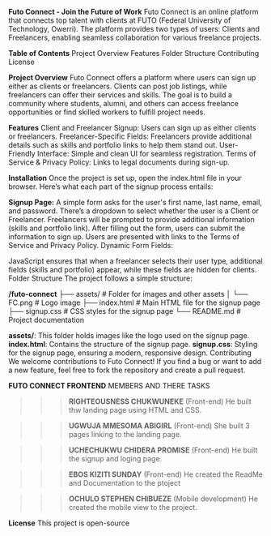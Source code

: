 **Futo Connect - Join the Future of Work**
Futo Connect is an online platform that connects top talent with clients at FUTO (Federal University of Technology, Owerri). The platform provides two types of users: Clients and Freelancers, enabling seamless collaboration for various freelance projects.

**Table of Contents**
Project Overview
Features
Folder Structure
Contributing
License

**Project Overview**
Futo Connect offers a platform where users can sign up either as clients or freelancers. Clients can post job listings, while freelancers can offer their services and skills. The goal is to build a community where students, alumni, and others can access freelance opportunities or find skilled workers to fulfill project needs.

**Features**
Client and Freelancer Signup: Users can sign up as either clients or freelancers.
Freelancer-Specific Fields: Freelancers provide additional details such as skills and portfolio links to help them stand out.
User-Friendly Interface: Simple and clean UI for seamless registration.
Terms of Service & Privacy Policy: Links to legal documents during sign-up.

**Installation**
Once the project is set up, open the index.html file in your browser. Here’s what each part of the signup process entails:

**Signup Page:**
A simple form asks for the user's first name, last name, email, and password.
There’s a dropdown to select whether the user is a Client or Freelancer.
Freelancers will be prompted to provide additional information (skills and portfolio link).
After filling out the form, users can submit the information to sign up.
Users are presented with links to the Terms of Service and Privacy Policy.
Dynamic Form Fields:

JavaScript ensures that when a freelancer selects their user type, additional fields (skills and portfolio) appear, while these fields are hidden for clients.
Folder Structure
The project follows a simple structure:

**/futo-connect**
  ├── assets/                  # Folder for images and other assets
  │    └── FC.png              # Logo image
  ├── index.html               # Main HTML file for the signup page
  ├── signup.css               # CSS styles for the signup page
  └── README.md                # Project documentation
  
**assets/**: This folder holds images like the logo used on the signup page.
**index.html**: Contains the structure of the signup page.
**signup.css**: Styling for the signup page, ensuring a modern, responsive design.
Contributing
We welcome contributions to Futo Connect! If you find a bug or want to add a new feature, feel free to fork the repository and create a pull request.

**FUTO CONNECT FRONTEND**
MEMBERS AND THERE TASKS

>>> **RIGHTEOUSNESS CHUKWUNEKE** (Front-end)
He built thw landing page using HTML and CSS.

>>> **UGWUJA MMESOMA ABIGIRL** (Front-end)
She built 3 pages linking to the landing page.

>>>**UCHECHUKWU CHIDERA PROMISE** (Front-end)
He built the signup and loging page.

>>>**EBOS KIZITI SUNDAY** (Front-end)
He created the ReadMe and Documentation to the ptoject

>>>**OCHULO STEPHEN CHIBUEZE** (Mobile development)
He created the mobile view to the project.

**License**
This project is open-source

